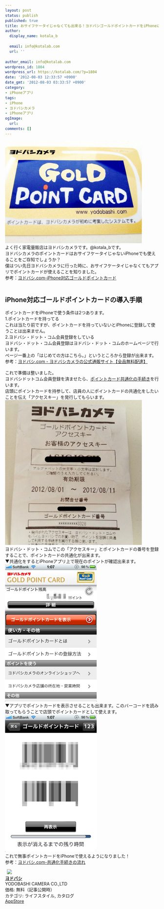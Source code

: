 ```yaml
---
layout: post
status: publish
published: true
title: おサイフケータイじゃなくても出来る！ヨドバシゴールドポイントカードをiPhoneに入れる方法！
author:
  display_name: kotala_b

  email: info@kotalab.com
  url: ''

author_email: info@kotalab.com
wordpress_id: 1804
wordpress_url: https://kotalab.com/?p=1804
date: '2012-08-03 12:33:57 +0900'
date_gmt: '2012-08-03 03:33:57 +0900'
category:
- iPhoneアプリ
tags:
- iPhone
- ヨドバシカメラ
- iPhoneアプリ
ogImage:
  url:
comments: []
---
```

<p><a href="/wp-content/uploads/yodobashi_120803.jpg" target="_blank"><img src="/wp-content/uploads/yodobashi_120803.jpg" alt="" title="yodobashi_120803" width="448" height="336" class="alignnone size-full wp-image-1805" /></a><br />
よく行く家電量販店はヨドバシカメラです。@kotala_bです。<br />
ヨドバシカメラのポイントカードはおサイフケータイじゃないiPhoneでも使えることをご存知でしょうか？<br />
僕はつい先日ヨドバシカメラに行った時に、おサイフケータイじゃなくてもアプリでポイントカードが使えることを知りました。<br />
参考：<a href="http://www.yodobashi.com/ec/support/member/pointservice/gold/about/iphone/" target="_blank">ヨドバシ.com-iPhone対応ゴールドポイントカード</a><br style="clear:both;" /><br />
</p>
<!--more-->
<h2>iPhone対応ゴールドポイントカードの導入手順</h2>
<p>ポイントカードをiPhoneで使う条件は2つあります。<br />
1.ポイントカードを持ってる<br />
これは当たり前ですが、ポイントカードを持っていないとiPhoneに登録して使うことは出来ません。<br />
2.ヨドバシ・ドット・コム会員登録をしている<br />
ヨドバシ・ドット・コム会員登録はヨドバシ・ドット・コムのホームページで行います。<br />
ページ一番上の「はじめての方はこちら。」というところから登録が出来ます。<br />
参考：<a href="http://www.yodobashi.com/" target="_blank">ヨドバシ.com - ヨドバシカメラの公式通販サイト【全品無料配達】</a><br style="clear:both;" /><br />
これで準備は整いました。<br />
ヨドバシドットコム会員登録を済ませたら、<a href="http://www.yodobashi.com/ec/support/member/pointservice/gold/common/flow/index.html" target="_blank">ポイントカード共通化の手続き</a>を行います。<br />
店頭にポイントカードを持参して、店員の人にポイントカードの共通化をしたいことを伝え「アクセスキー」を発行してもらいます。<br />
<a href="/wp-content/uploads/yodobashi_120803_01.jpg" target="_blank"><img src="/wp-content/uploads/yodobashi_120803_01.jpg" alt="" title="yodobashi_120803_01" width="448" height="475" class="alignnone size-full wp-image-1807" /></a><br />
ヨドバシ・ドット・コムでこの「アクセスキー」とポイントカードの番号を登録することで、ポイントカードの共通化が出来ます。<br />
▼共通化をするとiPhoneアプリ上で現在のポイントが確認出来ます。<br />
<a href="/wp-content/uploads/yodobashi_120803_02.jpg" target="_blank"><img src="/wp-content/uploads/yodobashi_120803_02.jpg" alt="" title="yodobashi_120803_02" width="300" height="450" class="alignnone size-full wp-image-1810" /></a><br />
▼アプリでポイントカードを表示させることも出来ます。このバーコードを読み取ってもらうことで店頭でポイントカードとして使えます。<br />
<a href="/wp-content/uploads/yodobashi_120803_03.jpg" target="_blank"><img src="/wp-content/uploads/yodobashi_120803_03.jpg" alt="" title="yodobashi_120803_03" width="300" height="450" class="alignnone size-full wp-image-1809" /></a><br />
これで無事ポイントカードをiPhoneで使えるようになりました！<br />
参考：<a href="http://www.yodobashi.com/ec/support/member/pointservice/gold/common/flow/index.html" target="_blank">ヨドバシ.com-共通化手続きの流れ</a><br style="clear:both;" /></p>
<div class="applink">
<div class="applinkimg"><a href="https://itunes.apple.com/jp/app/yodobashi/id549050663?mt=8&uo=4&at=10l4yU" rel="nofollow" target="_blank"><img hspace="6" src="http://a1323.phobos.apple.com/us/r30/Purple6/v4/c2/68/a3/c268a385-ceb9-71cd-c8db-8fd4fef7293e/mzl.qxpmfmtu.png" width="80" /></a></div>
<div class="applinktext">
<div class="applinktitle"><strong><a href="https://itunes.apple.com/jp/app/yodobashi/id549050663?mt=8&uo=4&at=10l4yU" rel="nofollow" target="_blank">ヨドバシ</a></strong></div>
<div class="applinkinfo">YODOBASHI CAMERA CO.,LTD</div>
<div class="applinkinfo">価格: 無料（記事公開時）</div>
<div class="applinkinfo">カテゴリ: ライフスタイル, カタログ</div>
</div>
<div class="clear"></div>
<div class="appstorelink"><a href="https://itunes.apple.com/jp/app/yodobashi/id549050663?mt=8&uo=4&at=10l4yU" rel="nofollow" target="_blank">AppStore</a></div>
</div>
